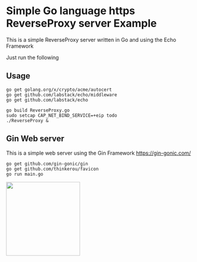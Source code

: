 # Simple Go language https ReverseProxy server Example

This is a simple ReverseProxy server written in Go and using the Echo Framework

Just run the following

## Usage
```
go get golang.org/x/crypto/acme/autocert
go get github.com/labstack/echo/middleware
go get github.com/labstack/echo

go build ReverseProxy.go
sudo setcap CAP_NET_BIND_SERVICE=+eip todo
./ReverseProxy &
```

## Gin Web server
This is a simple web server using the Gin Framework https://gin-gonic.com/
```
go get github.com/gin-gonic/gin
go get github.com/thinkerou/favicon
go run main.go
```
<img src="https://user-images.githubusercontent.com/47512872/54908985-19b1a400-4f24-11e9-9864-88988c31ce23.png" height="200">
